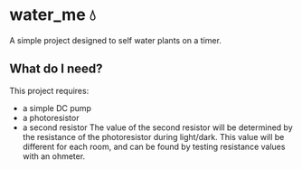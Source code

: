 # water_me 💧
A simple project designed to self water plants on a timer.

## What do I need?
This project requires:
* a simple DC pump
* a photoresistor
* a second resistor 
The value of the second resistor will be determined by the resistance of the photoresistor during light/dark.
This value will be different for each room, and can be found by testing resistance values with an ohmeter.


